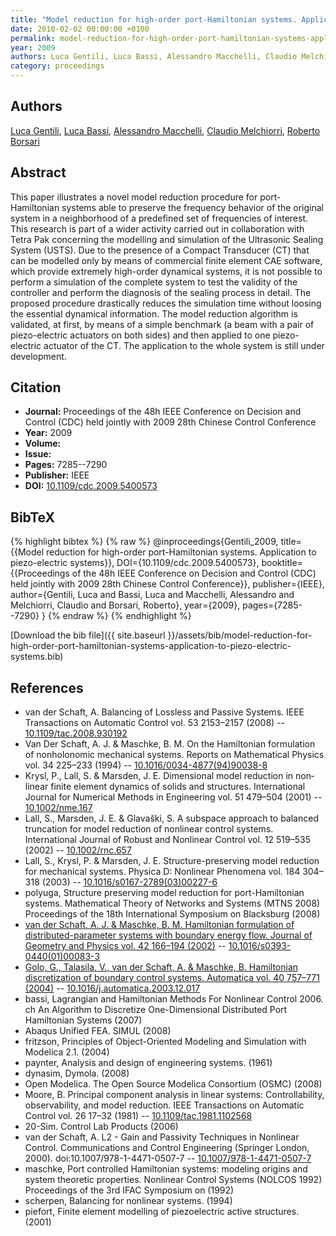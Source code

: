 ```yaml
---
title: "Model reduction for high-order port-Hamiltonian systems. Application to piezo-electric systems"
date: 2010-02-02 00:00:00 +0100
permalink: model-reduction-for-high-order-port-hamiltonian-systems-application-to-piezo-electric-systems
year: 2009
authors: Luca Gentili, Luca Bassi, Alessandro Macchelli, Claudio Melchiorri, Roberto Borsari
category: proceedings
---
```

 
## Authors
[Luca Gentili](authors/luca-gentili), [Luca Bassi](authors/luca-bassi), [Alessandro Macchelli](authors/alessandro-macchelli), [Claudio Melchiorri](authors/claudio-melchiorri), [Roberto Borsari](authors/roberto-borsari)
 
## Abstract
This paper illustrates a novel model reduction procedure for port-Hamiltonian systems able to preserve the frequency behavior of the original system in a neighborhood of a predefined set of frequencies of interest. This research is part of a wider activity carried out in collaboration with Tetra Pak concerning the modelling and simulation of the Ultrasonic Sealing System (USTS). Due to the presence of a Compact Transducer (CT) that can be modelled only by means of commercial finite element CAE software, which provide extremely high-order dynamical systems, it is not possible to perform a simulation of the complete system to test the validity of the controller and perform the diagnosis of the sealing process in detail. The proposed procedure drastically reduces the simulation time without loosing the essential dynamical information. The model reduction algorithm is validated, at first, by means of a simple benchmark (a beam with a pair of piezo-electric actuators on both sides) and then applied to one piezo-electric actuator of the CT. The application to the whole system is still under development.
 
## Citation
- **Journal:** Proceedings of the 48h IEEE Conference on Decision and Control (CDC) held jointly with 2009 28th Chinese Control Conference
- **Year:** 2009
- **Volume:** 
- **Issue:** 
- **Pages:** 7285--7290
- **Publisher:** IEEE
- **DOI:** [10.1109/cdc.2009.5400573](https://doi.org/10.1109/cdc.2009.5400573)
 
## BibTeX
{% highlight bibtex %}
{% raw %}
@inproceedings{Gentili_2009,
  title={{Model reduction for high-order port-Hamiltonian systems. Application to piezo-electric systems}},
  DOI={10.1109/cdc.2009.5400573},
  booktitle={{Proceedings of the 48h IEEE Conference on Decision and Control (CDC) held jointly with 2009 28th Chinese Control Conference}},
  publisher={IEEE},
  author={Gentili, Luca and Bassi, Luca and Macchelli, Alessandro and Melchiorri, Claudio and Borsari, Roberto},
  year={2009},
  pages={7285--7290}
}
{% endraw %}
{% endhighlight %}
 
[Download the bib file]({{ site.baseurl }}/assets/bib/model-reduction-for-high-order-port-hamiltonian-systems-application-to-piezo-electric-systems.bib)
 
## References
- van der Schaft, A. Balancing of Lossless and Passive Systems. IEEE Transactions on Automatic Control vol. 53 2153–2157 (2008) -- [10.1109/tac.2008.930192](https://doi.org/10.1109/tac.2008.930192)
- Van Der Schaft, A. J. & Maschke, B. M. On the Hamiltonian formulation of nonholonomic mechanical systems. Reports on Mathematical Physics vol. 34 225–233 (1994) -- [10.1016/0034-4877(94)90038-8](https://doi.org/10.1016/0034-4877(94)90038-8)
- Krysl, P., Lall, S. & Marsden, J. E. Dimensional model reduction in non‐linear finite element dynamics of solids and structures. International Journal for Numerical Methods in Engineering vol. 51 479–504 (2001) -- [10.1002/nme.167](https://doi.org/10.1002/nme.167)
- Lall, S., Marsden, J. E. & Glavaški, S. A subspace approach to balanced truncation for model reduction of nonlinear control systems. International Journal of Robust and Nonlinear Control vol. 12 519–535 (2002) -- [10.1002/rnc.657](https://doi.org/10.1002/rnc.657)
- Lall, S., Krysl, P. & Marsden, J. E. Structure-preserving model reduction for mechanical systems. Physica D: Nonlinear Phenomena vol. 184 304–318 (2003) -- [10.1016/s0167-2789(03)00227-6](https://doi.org/10.1016/s0167-2789(03)00227-6)
- polyuga, Structure preserving model reduction for port-Hamiltonian systems. Mathematical Theory of Networks and Systems (MTNS 2008) Proceedings of the 18th International Symposium on Blacksburg (2008)
- [van der Schaft, A. J. & Maschke, B. M. Hamiltonian formulation of distributed-parameter systems with boundary energy flow. Journal of Geometry and Physics vol. 42 166–194 (2002)](hamiltonian-formulation-of-distributed-parameter-systems-with-boundary-energy-flow) -- [10.1016/s0393-0440(01)00083-3](https://doi.org/10.1016/s0393-0440(01)00083-3)
- [Golo, G., Talasila, V., van der Schaft, A. & Maschke, B. Hamiltonian discretization of boundary control systems. Automatica vol. 40 757–771 (2004)](hamiltonian-discretization-of-boundary-control-systems) -- [10.1016/j.automatica.2003.12.017](https://doi.org/10.1016/j.automatica.2003.12.017)
- bassi, Lagrangian and Hamiltonian Methods For Nonlinear Control 2006. ch An Algorithm to Discretize One-Dimensional Distributed Port Hamiltonian Systems (2007)
- Abaqus Unified FEA. SIMUL (2008)
- fritzson, Principles of Object-Oriented Modeling and Simulation with Modelica 2.1. (2004)
- paynter, Analysis and design of engineering systems. (1961)
- dynasim, Dymola. (2008)
- Open Modelica. The Open Source Modelica Consortium (OSMC) (2008)
- Moore, B. Principal component analysis in linear systems: Controllability, observability, and model reduction. IEEE Transactions on Automatic Control vol. 26 17–32 (1981) -- [10.1109/tac.1981.1102568](https://doi.org/10.1109/tac.1981.1102568)
- 20-Sim. Control Lab Products (2006)
- van der Schaft, A. L2 - Gain and Passivity Techniques in Nonlinear Control. Communications and Control Engineering (Springer London, 2000). doi:10.1007/978-1-4471-0507-7 -- [10.1007/978-1-4471-0507-7](https://doi.org/10.1007/978-1-4471-0507-7)
- maschke, Port controlled Hamiltonian systems: modeling origins and system theoretic properties. Nonlinear Control Systems (NOLCOS 1992) Proceedings of the 3rd IFAC Symposium on (1992)
- scherpen, Balancing for nonlinear systems. (1994)
- piefort, Finite element modelling of piezoelectric active structures. (2001)


